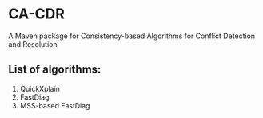 # CA-CDR
A Maven package for Consistency-based Algorithms for Conflict Detection and Resolution

## List of algorithms:
1. QuickXplain
2. FastDiag
3. MSS-based FastDiag
